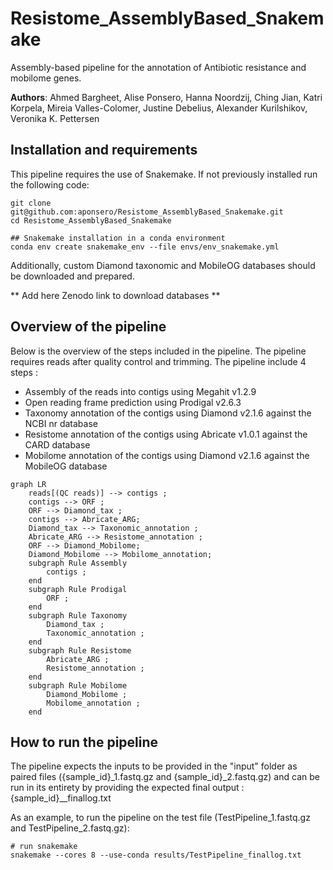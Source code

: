 # Resistome_AssemblyBased_Snakemake
 Assembly-based pipeline for the annotation of Antibiotic resistance and mobilome genes.

**Authors**: Ahmed Bargheet, Alise Ponsero, Hanna Noordzij, Ching Jian, Katri Korpela, Mireia Valles-Colomer, Justine Debelius, Alexander Kurilshikov, Veronika K. Pettersen

## Installation and requirements
This pipeline requires the use of Snakemake. 
If not previously installed run the following code: 

```
git clone git@github.com:aponsero/Resistome_AssemblyBased_Snakemake.git
cd Resistome_AssemblyBased_Snakemake

## Snakemake installation in a conda environment
conda env create snakemake_env --file envs/env_snakemake.yml

```

Additionally, custom Diamond taxonomic and MobileOG databases should be downloaded and prepared.

** Add here Zenodo link to download databases **

## Overview of the pipeline

Below is the overview of the steps included in the pipeline. The pipeline requires reads after quality control and trimming.
The pipeline include 4 steps :
* Assembly of the reads into contigs using Megahit v1.2.9
* Open reading frame prediction using Prodigal v2.6.3
* Taxonomy annotation of the contigs using Diamond v2.1.6 against the NCBI nr database
* Resistome annotation of the contigs using Abricate v1.0.1 against the CARD database
* Mobilome annotation of the contigs using Diamond v2.1.6 against the MobileOG database

```mermaid
graph LR
    reads[(QC reads)] --> contigs ;
    contigs --> ORF ;
    ORF --> Diamond_tax ;
    contigs --> Abricate_ARG;
    Diamond_tax --> Taxonomic_annotation ;
    Abricate_ARG --> Resistome_annotation ;
    ORF --> Diamond_Mobilome;
    Diamond_Mobilome --> Mobilome_annotation;
    subgraph Rule Assembly
        contigs ;
    end
    subgraph Rule Prodigal
        ORF ;
    end
    subgraph Rule Taxonomy
        Diamond_tax ;
        Taxonomic_annotation ;
    end
    subgraph Rule Resistome
        Abricate_ARG ;
        Resistome_annotation ;
    end
    subgraph Rule Mobilome
        Diamond_Mobilome ;
        Mobilome_annotation ;
    end
```

## How to run the pipeline
The pipeline expects the inputs to be provided in the "input" folder as paired files ({sample_id}_1.fastq.gz and {sample_id}_2.fastq.gz) and can be run in its entirety by providing the expected final output : {sample_id}__finallog.txt 

As an example, to run the pipeline on the test file (TestPipeline_1.fastq.gz and TestPipeline_2.fastq.gz):

```
# run snakemake
snakemake --cores 8 --use-conda results/TestPipeline_finallog.txt
```

